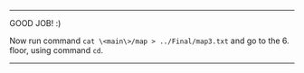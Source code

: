 ------

GOOD JOB! :)

Now run command `cat \<main\>/map > ../Final/map3.txt`
and go to the 6. floor, using command `cd`.

---

